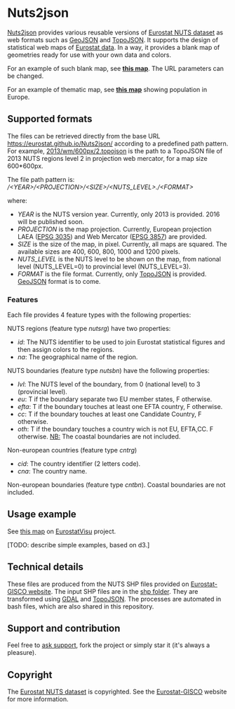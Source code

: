 # Nuts2json

<a href="https://github.com/eurostat/Nuts2json">Nuts2json</a> provides various reusable versions of <a href="http://ec.europa.eu/eurostat/web/nuts/overview" target="_blank">Eurostat NUTS dataset</a> as web formats such as <a href="http://geojson.org/" target="_blank">GeoJSON</a> and <a href="https://github.com/mbostock/topojson/wiki" target="_blank">TopoJSON</a>. It supports the design of statistical web maps of <a href="http://ec.europa.eu/eurostat/web/json-and-unicode-web-services/getting-started/rest-request" target="_blank">Eurostat data</a>. In a way, it provides a blank map of geometries ready for use with your own data and colors.

For an example of such blank map, see <a href="http://eurostat.github.io/Nuts2json/overview.html?proj=laea&lvl=3&s=1000&y=2013" target="_blank"><b>this map</b></a>. The URL parameters can be changed.

For an example of thematic map, see <a href="http://eurostat.github.io/EurostatVisu/population_map.html"><b>this map</b></a> showing population in Europe.


## Supported formats

The files can be retrieved directly from the base URL <a href="https://eurostat.github.io/Nuts2json/" target="_blank">https://eurostat.github.io/Nuts2json/</a> according to a predefined path pattern. For example, <a href="https://eurostat.github.io/Nuts2json/2013/wm/600px/2.topojson" target="_blank">2013/wm/600px/2.topojson</a> is the path to a TopoJSON file of 2013 NUTS regions level 2 in projection web mercator, for a map size 600*600px.

The file path pattern is: <i>/\<YEAR\>/\<PROJECTION\>/\<SIZE\>/\<NUTS_LEVEL\>./\<FORMAT\></i>

where:

- <i>YEAR</i> is the NUTS version year. Currently, only 2013 is provided. 2016 will be published soon.
- <i>PROJECTION</i> is the map projection. Currently, European projection LAEA (<a href="http://spatialreference.org/ref/epsg/etrs89-etrs-laea/" target="_blank">EPSG 3035</a>) and Web Mercator (<a href="http://spatialreference.org/ref/sr-org/7483/" target="_blank">EPSG 3857</a>) are provided.
- <i>SIZE</i> is the size of the map, in pixel. Currently, all maps are squared. The available sizes are 400, 600, 800, 1000 and 1200 pixels.
- <i>NUTS_LEVEL</i> is the NUTS level to be shown on the map, from national level (NUTS_LEVEL=0) to provincial level (NUTS_LEVEL=3).
- <i>FORMAT</i> is the file format. Currently, only <a href="https://github.com/mbostock/topojson/wiki" target="_blank">TopoJSON</a> is provided. <a href="http://geojson.org/" target="_blank">GeoJSON</a> format is to come.

### Features

Each file provides 4 feature types with the following properties:

NUTS regions (feature type <i>nutsrg</i>) have two properties:
  - <i>id</i>: The NUTS identifier to be used to join Eurostat statistical figures and then assign colors to the regions.
  - <i>na</i>: The geographical name of the region.

NUTS boundaries (feature type <i>nutsbn</i>) have the following properties:
  - <i>lvl</i>: The NUTS level of the boundary, from 0 (national level) to 3 (provincial level).
  - <i>eu</i>: T if the boundary separate two EU member states, F otherwise.
  - <i>efta</i>: T if the boundary touches at least one EFTA country, F otherwise.
  - <i>cc</i>: T if the boundary touches at least one Candidate Country, F otherwise.
  - <i>oth</i>: T if the boundary touches a country wich is not EU, EFTA,CC. F otherwise.
<u>NB:</u> The coastal boundaries are not included.

Non-european countries (feature type <i>cntrg</i>)
  - <i>cid</i>: The country identifier (2 letters code).
  - <i>cna</i>: The country name.

Non-european boundaries (feature type <i>cntbn</i>). Coastal boundaries are not included.

## Usage example

See <a href="http://eurostat.github.io/EurostatVisu/population_map.html">this map</a> on <a href="https://github.com/eurostat/EurostatVisu/blob/gh-pages/README.md">EurostatVisu</a> project.

[TODO: describe simple examples, based on d3.]

## Technical details

These files are produced from the NUTS SHP files provided on <a href="http://ec.europa.eu/eurostat/web/gisco/geodata/reference-data/administrative-units-statistical-units/nuts" target="_blank">Eurostat-GISCO website</a>. The input SHP files are in the <a href="/shp" target="_blank">shp folder</a>. They are transformed using <a href="http://www.gdal.org/" target="_blank">GDAL</a> and <a href="https://github.com/mbostock/topojson/wiki" target="_blank">TopoJSON</a>. The processes are automated in bash files, which are also shared in this repository.

## Support and contribution

Feel free to [ask support](https://github.com/eurostat/Nuts2json/issues/new), fork the project or simply star it (it's always a pleasure).

## Copyright

The <a href="http://ec.europa.eu/eurostat/web/nuts/overview" target="_blank">Eurostat NUTS dataset</a> is copyrighted. See the <a href="http://ec.europa.eu/eurostat/web/gisco/geodata/reference-data/administrative-units-statistical-units/nuts" target="_blank">Eurostat-GISCO</a> website for more information.
